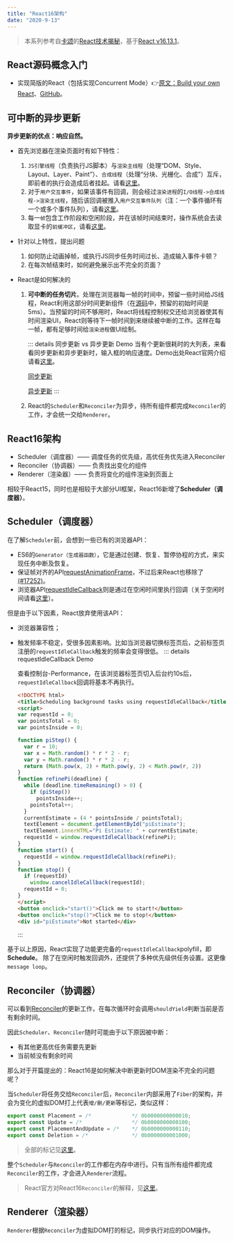 ```yaml
---
title: "React16架构"
date: "2020-9-13"
---
```


> 本系列参考自[卡颂](https://github.com/BetaSu)的[React技术揭秘](https://react.iamkasong.com/)，基于[React v16.13.1](https://github.com/facebook/react/tree/v16.13.1)。

## React源码概念入门

- 实现简版的React（包括实现Concurrent Mode）👉[原文：Build your own React](https://pomb.us/build-your-own-react/)、[GitHub](https://github.com/pomber/didact)。

## 可中断的异步更新

**异步更新的优点：响应自然。**

- 首先浏览器在渲染页面时有如下特性：

  1. `JS引擎线程`（负责执行JS脚本）与`渲染主线程`（处理“DOM、Style、Layout、Layer、Paint”）、`合成线程`（处理“分块、光栅化、合成”）互斥，即前者的执行会造成后者挂起。请看[这里](../../base/browser/05render-block.html)。
  2. 对于`用户交互事件`，如果该事件有回调，则会经过`渲染进程`的`I/O线程->合成线程->渲染主线程`，随后该回调被推入`用户交互事件队列`（注：一个事件循环有一个或多个事件队列），请看[这里](../../base/browser/06event-loop.html#事件循环和任务队列)。
  3. 每一`帧`包含工作阶段和空闲阶段，并在该帧时间结束时，操作系统会去读取显卡的`前缓冲区`，请看[这里](../../base/browser/04render-process.html#chromium是如何保证不掉帧或跳帧的)。

- 针对以上特性，提出问题

  1. 如何防止动画掉帧，或执行JS同步任务时间过长、造成输入事件卡顿？
  2. 在每次帧结束时，如何避免展示出不完全的页面？

- React是如何解决的

  1. **可中断的任务切片**。处理在浏览器每一帧的时间中，预留一些时间给JS线程，React利用这部分时间更新组件（在[源码](https://github.com/facebook/react/blob/v16.13.1/packages/scheduler/src/forks/SchedulerHostConfig.default.js#L119)中，预留的初始时间是5ms）。当预留的时间不够用时，React将线程控制权交还给浏览器使其有时间渲染UI，React则等待下一帧时间到来继续被中断的工作。这样在每一帧，都有足够时间给`渲染进程`做UI绘制。

      ::: details 同步更新 vs 异步更新 Demo
      当有个更新很耗时的大列表，来看看同步更新和异步更新时，输入框的响应速度。Demo出处React官网介绍请看[这里](https://zh-hans.reactjs.org/docs/concurrent-mode-patterns.html#deferring-a-value)。

      [同步更新](https://codesandbox.io/s/pensive-shirley-wkp46)

      [异步更新](https://codesandbox.io/s/infallible-dewdney-9fkv9)
      :::

  2. React的`Scheduler`和`Reconciler`为异步，待所有组件都完成`Reconciler`的工作，才会统一交给`Renderer`。

## React16架构

- Scheduler（调度器）—— 调度任务的优先级，高优任务优先进入Reconciler
- Reconciler（协调器）—— 负责找出变化的组件
- Renderer（渲染器）—— 负责将变化的组件渲染到页面上

相较于React15，同时也是相较于大部分UI框架，React16新增了**Scheduler（调度器）**。

## Scheduler（调度器）

在了解`Scheduler`前，会想到一些已有的浏览器API：

- ES6的`Generator（生成器函数）`，它是通过创建、恢复、暂停协程的方式，来实现任务中断及恢复。
- 保证帧对齐的API[requestAnimationFrame](https://developer.mozilla.org/zh-CN/docs/Web/API/Window/requestAnimationFrame)，不过后来React也移除了[(#17252)](https://github.com/facebook/react/commit/a2e05b6c148b25590884e8911d4d4acfcb76a487#diff-3856e885394723dea203587a10ea16b3)。
- 浏览器API[requestIdleCallback](https://developer.mozilla.org/zh-CN/docs/Web/API/Window/requestIdleCallback)则是通过在空闲时间里执行回调（关于空闲时间请看[这里](../../base/browser/04render-process.html#chromium是如何保证不掉帧或跳帧的)）。

但是由于以下因素，React放弃使用该API：

- 浏览器兼容性；
- 触发频率不稳定，受很多因素影响。比如当浏览器切换标签页后，之前标签页注册的`requestIdleCallback`触发的频率会变得很低。
    ::: details requestIdleCallback Demo

    查看控制台-Performance，在该浏览器标签页切入后台约10s后，`requestIdleCallback`回调将基本不再执行。

    ```html
    <!DOCTYPE html>
    <title>Scheduling background tasks using requestIdleCallback</title>
    <script>
    var requestId = 0;
    var pointsTotal = 0;
    var pointsInside = 0;

    function piStep() {
      var r = 10;
      var x = Math.random() * r * 2 - r;
      var y = Math.random() * r * 2 - r;
      return (Math.pow(x, 2) + Math.pow(y, 2) < Math.pow(r, 2))
    }
    function refinePi(deadline) {
      while (deadline.timeRemaining() > 0) {
        if (piStep())
          pointsInside++;
        pointsTotal++;
      }
      currentEstimate = (4 * pointsInside / pointsTotal);
      textElement = document.getElementById("piEstimate");
      textElement.innerHTML="Pi Estimate: " + currentEstimate;
      requestId = window.requestIdleCallback(refinePi);
    }
    function start() {
      requestId = window.requestIdleCallback(refinePi);
    }
    function stop() {
      if (requestId)
        window.cancelIdleCallback(requestId);
      requestId = 0;
    }
    </script>
    <button onclick="start()">Click me to start!</button>
    <button onclick="stop()">Click me to stop!</button>
    <div id="piEstimate">Not started</div>
    ```

    :::

基于以上原因，React实现了功能更完备的`requestIdleCallback`polyfill，即**Schedule**。
除了在空闲时触发回调外，还提供了多种优先级供任务设置。这更像`message loop`。

## Reconciler（协调器）

可以看到[Reconciler](https://github.com/facebook/react/blob/v16.13.1/packages/react-reconciler/src/ReactFiberWorkLoop.js#L1466)的更新工作，在每次循环时会调用`shouldYield`判断当前是否有剩余时间。

因此`Scheduler`、`Reconciler`随时可能由于以下原因被中断：

- 有其他更高优任务需要先更新
- 当前帧没有剩余时间

那么对于开篇提出的：React16是如何解决中断更新时DOM渲染不完全的问题呢？

当`Scheduler`将任务交给`Reconciler`后，`Reconciler`内部采用了`Fiber`的架构，并会为变化的虚拟DOM打上代表`增/删/更新`等标记，类似这样：

```js
export const Placement = /*             */ 0b0000000000010;
export const Update = /*                */ 0b0000000000100;
export const PlacementAndUpdate = /*    */ 0b0000000000110;
export const Deletion = /*              */ 0b0000000001000;
```

> 全部的标记见[这里](https://github.com/facebook/react/blob/v16.13.1/packages/shared/ReactSideEffectTags.js)。

整个`Scheduler`与`Reconciler`的工作都在内存中进行。只有当所有组件都完成`Reconciler`的工作，才会进入`Renderer`流程。

> React官方对React16`Reconciler`的解释，见[这里](https://zh-hans.reactjs.org/docs/codebase-overview.html#fiber-reconciler)。

## Renderer（渲染器）

`Renderer`根据`Reconciler`为虚拟DOM打的标记，同步执行对应的DOM操作。
